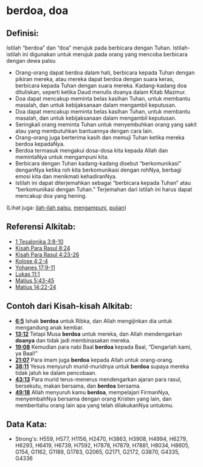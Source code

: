 # berdoa, doa

## Definisi:

Istilah “berdoa” dan “doa” merujuk pada berbicara dengan Tuhan. Istilah-istilah ini digunakan untuk merujuk pada orang yang mencoba berbicara dengan dewa palsu

*   Orang-orang dapat berdoa dalam hati, berbicara kepada Tuhan dengan pikiran mereka, atau mereka dapat berdoa dengan suara keras, berbicara kepada Tuhan dengan suara mereka. Kadang-kadang doa dituliskan, seperti ketika Daud menulis doanya dalam Kitab Mazmur.
*   Doa dapat mencakup meminta belas kasihan Tuhan, untuk membantu masalah, dan untuk kebijaksanaan dalam mengambil keputusan.
*   Doa dapat mencakup meminta belas kasihan Tuhan, untuk membantu masalah, dan untuk kebijaksanaan dalam mengambil keputusan.
*   Seringkali orang meminta Tuhan untuk menyembuhkan orang yang sakit atau yang membutuhkan bantuannya dengan cara lain.
*   Orang-orang juga berterima kasih dan memuji Tuhan ketika mereka berdoa kepadaNya.
*   Berdoa termasuk mengakui dosa-dosa kita kepada Allah dan memintaNya untuk mengampuni kita.
*   Berbicara dengan Tuhan kadang-kadang disebut “berkomunikasi” denganNya ketika roh kita berkomunikasi dengan rohNya, berbagi emosi kita dan menikmati kehadiranNya.
*   Istilah ini dapat diterjemahkan sebagai “berbicara kepada Tuhan” atau “berkomunikasi dengan Tuhan.” Terjemahan dari istilah ini harus dapat mencakup doa yang hening.

(Lihat juga: [ilah-ilah palsu](../kt/falsegod.md), [mengampuni](../kt/forgive.md), [pujian](../other/praise.md))

## Referensi Alkitab:

*   [1 Tesalonika 3:8-10](rc://en/tn/help/1th/03/08)
*   [Kisah Para Rasul 8:24](rc://en/tn/help/act/08/24)
*   [Kisah Para Rasul 4:23-26](rc://en/tn/help/act/14/23)
*   [Kolose 4:2-4](rc://en/tn/help/col/04/02)
*   [Yohanes 17:9-11](rc://en/tn/help/jhn/17/09)
*   [Lukas 11:1](rc://en/tn/help/luk/11/01)
*   [Matius 5:43-45](rc://en/tn/help/mat/05/43)
*   [Matius 14:22-24](rc://en/tn/help/mat/14/22)

## Contoh dari Kisah-kisah Alkitab:

*   **[6:5](rc://en/tn/help/obs/06/05)** Ishak **berdoa** untuk Ribka, dan Allah mengijinkan dia untuk mengandung anak kembar.
*   **[13:12](rc://en/tn/help/obs/13/12)** Tetapi Musa **berdoa** untuk mereka, dan Allah mendengarkan **doanya** dan tidak jadi membinasakan mereka.
*   **[19:08](rc://en/tn/help/obs/19/08)** Kemudian para nabi Baal **berdoa** kepada Baal, “Dengarlah kami, ya Baal!”
*   **[21:07](rc://en/tn/help/obs/21/07)** Para imam juga **berdoa** kepada Allah untuk orang-orang.
*   **[38:11](rc://en/tn/help/obs/38/11)** Yesus menyuruh murid-muridnya untuk **berdoa** supaya mereka tidak jatuh ke dalam pencobaan.
*   **[43:13](rc://en/tn/help/obs/43/13)** Para murid terus-menerus mendengarkan ajaran para rasul, bersekutu, makan bersama, dan **berdoa** bersama.
*   **[49:18](rc://en/tn/help/obs/49/18)** Allah menyuruh kamu **berdoa**, mempelajari FirmanNya, menyembahNya bersama dengan orang Kristen yang lain, dan memberitahu orang lain apa yang telah dilakukanNya untukmu.

## Data Kata:

*   Strong's: H559, H577, H1156, H2470, H3863, H3908, H4994, H6279, H6293, H6419, H6739, H7592, H7878, H7879, H7881, H8034, H8605, G154, G1162, G1189, G1783, G2065, G2171, G2172, G3870, G4335, G4336
